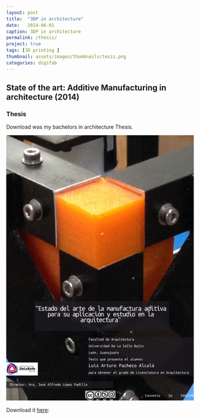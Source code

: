 ```yaml
---
layout: post
title:  "3DP in architecture"
date:   2014-06-01
caption: 3DP in architecture
permalink: /thesis/
project: true
tags: [3D printing ]
thumbnail: assets/images/thumbnails/tesis.png
categories: digifab
---
```

## State of the art: Additive Manufacturing in architecture (2014)

### Thesis


Download was my bachelors in architecture Thesis.

![Thesis](/assets/images/tesis.png)    


Download it  [here](/assets/files/thesises.pdf):

